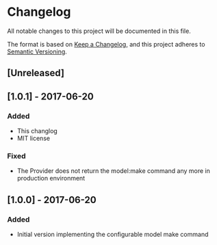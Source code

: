 # Changelog
All notable changes to this project will be documented in this file.

The format is based on [Keep a Changelog](https://keepachangelog.com/en/1.0.0/),
and this project adheres to [Semantic Versioning](https://semver.org/spec/v2.0.0.html).

## [Unreleased]

## [1.0.1] - 2017-06-20
### Added
- This changlog
- MIT license

### Fixed
- The Provider does not return the model:make command any more in production environment

## [1.0.0] - 2017-06-20
### Added
- Initial version implementing the configurable model make command
